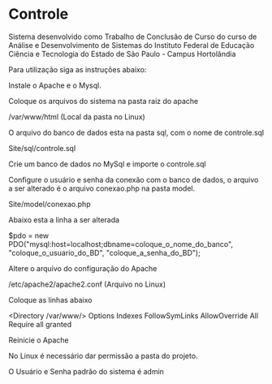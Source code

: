 # Controle
Sistema desenvolvido como Trabalho de Conclusão de Curso do curso de Análise e Desenvolvimento de Sistemas 
do Instituto Federal de Educação Ciência e Tecnologia do Estado de São Paulo - Campus Hortolândia

Para utilização siga as instruções abaixo:

Instale o Apache e o Mysql.

Coloque os arquivos do sistema na pasta raiz do apache

/var/www/html     (Local da pasta no Linux)

O arquivo do banco de dados esta na pasta sql, com o nome de controle.sql

Site/sql/controle.sql

Crie um banco de dados no MySql e importe o controle.sql

Configure o usuário e senha da conexão com o banco de dados, o arquivo a ser alterado é o arquivo conexao.php na pasta model.

Site/model/conexao.php

Abaixo esta a linha a ser alterada

$pdo = new PDO("mysql:host=localhost;dbname=coloque_o_nome_do_banco", "coloque_o_usuario_do_BD", "coloque_a_senha_do_BD");

Altere o arquivo do configuração do Apache

/etc/apache2/apache2.conf    (Arquivo no Linux)

Coloque as linhas abaixo

<Directory /var/www/>
        Options Indexes FollowSymLinks
        AllowOverride All
        Require all granted
</Directory>


Reinicie o Apache

No Linux é necessário dar permissão a pasta do projeto.

O Usuário e Senha padrão do sistema é admin
